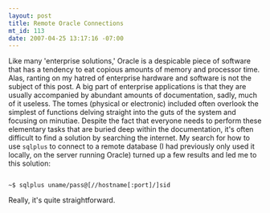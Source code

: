 ```yaml
--- 
layout: post
title: Remote Oracle Connections
mt_id: 113
date: 2007-04-25 13:17:16 -07:00
---
```

Like many 'enterprise solutions,' Oracle is a despicable piece of software that has a tendency to eat copious amounts of memory and processor time.  Alas, ranting on my hatred of enterprise hardware and software is not the subject of this post.  A big part of enterprise applications is that they are usually accompanied by abundant amounts of documentation, sadly, much of it useless.  The tomes (physical or electronic) included often overlook the simplest of functions delving straight into the guts of the system and focusing on minutiae.  Despite the fact that everyone needs to perform these elementary tasks that are buried deep within the documentation, it's often difficult to find a solution by searching the internet.  My search for how to use `sqlplus` to connect to a remote database (I had previously only used it locally, on the server running Oracle) turned up a few results and led me to this solution:

<code>
~$ sqlplus uname/pass@[//hostname[:port]/]sid
</code>

Really, it's quite straightforward.
